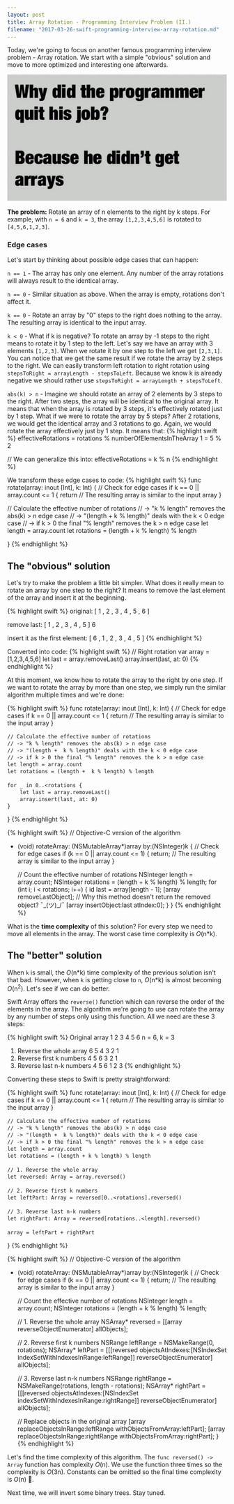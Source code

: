 ```yaml
---
layout: post
title: Array Rotation - Programming Interview Problem (II.)
filename: "2017-03-26-swift-programming-interview-array-rotation.md"
---
```


Today, we're going to focus on another famous programming interview problem - Array rotation. We start with a simple "obvious" solution and move to more optimized and interesting one afterwards.

![Why did programmer quit his job?](/images/2017-03-26/why-did-programmer-quit.jpg)

**The problem:** Rotate an array of n elements to the right by k steps. For example, with ```n = 6``` and ```k = 3```, the array ```[1,2,3,4,5,6]``` is rotated to ```[4,5,6,1,2,3]```.

<!-- more -->

### Edge cases
Let's start by thinking about possible edge cases that can happen:

```n == 1``` - The array has only one element. Any number of the array rotations will always result to the identical array.

```n == 0``` - Similar situation as above. When the array is empty, rotations don't affect it.

```k == 0``` - Rotate an array by "0" steps to the right does nothing to the array. The resulting array is identical to the input array.

```k < 0``` - What if k is negative? To rotate an array by -1 steps to the right means to rotate it by 1 step to the left. Let's say we have an array with 3 elements ```[1,2,3]```. When we rotate it by one step to the left we get ```[2,3,1]```. You can notice that we get the same result if we rotate the array by 2 steps to the right. We can easily transform left rotation to right rotation using ```stepsToRight = arrayLength - stepsToLeft```. Because we know k is already negative we should rather use ```stepsToRight = arrayLength + stepsToLeft```.

```abs(k) > n``` - Imagine we should rotate an array of 2 elements by 3 steps to the right. After two steps, the array will be identical to the original array. It means that when the array is rotated by 3 steps, it's effectively rotated just by 1 step. What if we were to rotate the array by 5 steps? After 2 rotations, we would get the identical array and 3 rotations to go. Again, we would rotate the array effectively just by 1 step. It means that:
{% highlight swift %}
 effectiveRotations = rotations % numberOfElementsInTheArray
                  1 = 5         % 2

 // We can generalize this into:
 effectiveRotations = k % n {% endhighlight %}

 We transform these edge cases to code:
{% highlight swift %}
func rotate(array: inout [Int], k: Int) {
  // Check for edge cases
  if k == 0 || array.count <= 1 {
    return // The resulting array is similar to the input array
  }

  // Calculate the effective number of rotations
  // -> "k % length" removes the abs(k) > n edge case
  // -> "(length +  k % length)" deals with the k < 0 edge case
  // -> if k > 0 the final "% length" removes the k > n edge case
  let length = array.count
  let rotations = (length +  k % length) % length


} {% endhighlight %}


## The "obvious" solution

Let's try to make the problem a little bit simpler. What does it really mean to rotate an array by one step to the right? It means to remove the last element of the array and insert it at the beginning.

{% highlight swift %}
original:
    [ 1 , 2 , 3 , 4 , 5 , 6 ]

remove last:
    [ 1 , 2 , 3 , 4 , 5 ] 6

insert it as the first element:
    [ 6 , 1 , 2 , 3 , 4 , 5 ] {% endhighlight %}

Converted into code:
{% highlight swift %}
// Right rotation
var array = [1,2,3,4,5,6]
let last = array.removeLast()
array.insert(last, at: 0)
{% endhighlight %}


At this moment, we know how to rotate the array to the right by one step. If we want to rotate the array by more than one step, we simply run the similar algorithm multiple times and we're done:

{% highlight swift %}
func rotate(array: inout [Int], k: Int) {
    // Check for edge cases
    if k == 0 || array.count <= 1 {
        return // The resulting array is similar to the input array
    }

    // Calculate the effective number of rotations
    // -> "k % length" removes the abs(k) > n edge case
    // -> "(length +  k % length)" deals with the k < 0 edge case
    // -> if k > 0 the final "% length" removes the k > n edge case
    let length = array.count
    let rotations = (length +  k % length) % length

    for _ in 0..<rotations {
        let last = array.removeLast()
        array.insert(last, at: 0)
    }
} {% endhighlight %}

{% highlight swift %}
// Objective-C version of the algorithm

+ (void) rotateArray: (NSMutableArray*)array by:(NSInteger)k {
    // Check for edge cases
    if (k == 0 || array.count <= 1) {
        return; // The resulting array is similar to the input array
    }

    // Count the effective number of rotations
    NSInteger length = array.count;
    NSInteger rotations = (length + k % length) % length;
    for (int i; i < rotations; i++) {
        id last = array[length - 1];
        [array removeLastObject]; // Why this method doesn't return the removed object? ¯\_(ツ)_/¯
        [array insertObject:last atIndex:0];
    }
} {% endhighlight %}

What is the **time complexity** of this solution? For every step we need to move all elements in the array. The worst case time complexity is *O*(n*k).

## The "better" solution

When ```k``` is small, the *O*(n\*k) time complexity of the previous solution isn't that bad. However, when ```k``` is getting close to ```n```, *O*(n\*k) is almost becoming *O*(n<sup>2</sup>). Let's see if we can do better.

Swift Array offers the ```reverse()``` function which can reverse the order of the elements in the array. The algorithm we're going to use can rotate the array by any number of steps only using this function. All we need are these 3 steps:

{% highlight swift %}
Original array                1 2 3 4 5 6
n = 6, k = 3

1. Reverse the whole array    6 5 4 3 2 1
2. Reverse first k numbers    4 5 6 3 2 1
3. Reverse last n-k numbers   4 5 6 1 2 3
{% endhighlight %}

Converting these steps to Swift is pretty straightforward:

{% highlight swift %}
func rotate(array: inout [Int], k: Int) {
    // Check for edge cases
    if k == 0 || array.count <= 1 {
        return // The resulting array is similar to the input array
    }

    // Calculate the effective number of rotations
    // -> "k % length" removes the abs(k) > n edge case
    // -> "(length +  k % length)" deals with the k < 0 edge case
    // -> if k > 0 the final "% length" removes the k > n edge case
    let length = array.count
    let rotations = (length + k % length) % length

    // 1. Reverse the whole array
    let reversed: Array = array.reversed()

    // 2. Reverse first k numbers
    let leftPart: Array = reversed[0..<rotations].reversed()

    // 3. Reverse last n-k numbers
    let rightPart: Array = reversed[rotations..<length].reversed()

    array = leftPart + rightPart
} {% endhighlight %}


{% highlight swift %}
// Objective-C version of the algorithm

+ (void) rotateArray: (NSMutableArray*)array by:(NSInteger)k {
  // Check for edge cases
  if (k == 0 || array.count <= 1) {
      return; // The resulting array is similar to the input array
  }

  // Count the effective number of rotations
  NSInteger length = array.count;
  NSInteger rotations = (length + k % length) % length;

  // 1. Reverse the whole array
  NSArray* reversed = [[array reverseObjectEnumerator] allObjects];

  // 2. Reverse first k numbers
  NSRange leftRange = NSMakeRange(0, rotations);
  NSArray* leftPart = [[[reversed objectsAtIndexes:[NSIndexSet indexSetWithIndexesInRange:leftRange]] reverseObjectEnumerator] allObjects];

  // 3. Reverse last n-k numbers
  NSRange rightRange = NSMakeRange(rotations, length - rotations);
  NSArray* rightPart = [[[reversed objectsAtIndexes:[NSIndexSet indexSetWithIndexesInRange:rightRange]] reverseObjectEnumerator] allObjects];

  // Replace objects in the original array
  [array replaceObjectsInRange:leftRange withObjectsFromArray:leftPart];
  [array replaceObjectsInRange:rightRange withObjectsFromArray:rightPart];
} {% endhighlight %}

Let's find the time complexity of this algorithm. The ```func reversed() -> Array``` function has complexity *O*(n). We use the function three times so the complexity is *O*(3n). Constants can be omitted so the final time complexity is *O*(n) 🎉.

Next time, we will invert some binary trees. Stay tuned.
